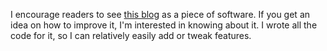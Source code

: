 I encourage readers to see <a href="http://scripting.com/">this blog</a> as a piece of software. If you get an idea on how to improve it, I'm interested in knowing about it. I wrote all the code for it, so I can relatively easily add or tweak features. 
